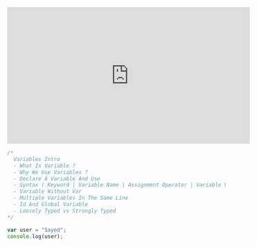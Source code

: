 <iframe width="560" height="315" src="https://www.youtube.com/embed/NgLgguhL2to" title="YouTube video player" frameborder="0" allow="accelerometer; autoplay; clipboard-write; encrypted-media; gyroscope; picture-in-picture; web-share" allowfullscreen></iframe>


```javascript
/*
  Variables Intro
  - What Is Variable ?
  - Why We Use Variables ?
  - Declare A Variable And Use
  - Syntax ( Keyword | Variable Name | Assignment Operator | Variable Value )
  - Variable Without Var
  - Multiple Variables In The Same Line
  - Id And Global Variable
  - Loosely Typed vs Strongly Typed
*/

var user = "Sayed";
console.log(user);
```
